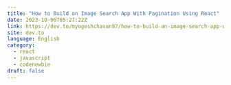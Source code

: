 ```yaml
---
title: "How to Build an Image Search App With Pagination Using React"
date: 2023-10-06T05:27:22Z
link: https://dev.to/myogeshchavan97/how-to-build-an-image-search-app-with-pagination-using-react-mg6?utm_medium=RSS&utm_source=news.12bit.vn
site: dev.to
language: English
category:
  - react
  - javascript
  - codenewbie
draft: false
---
```

